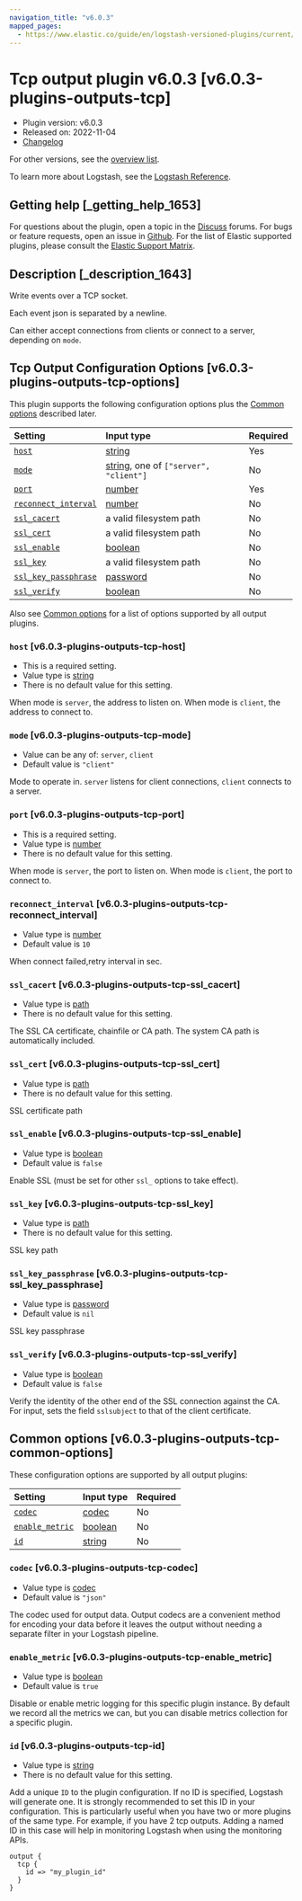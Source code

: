 ```yaml
---
navigation_title: "v6.0.3"
mapped_pages:
  - https://www.elastic.co/guide/en/logstash-versioned-plugins/current/v6.0.3-plugins-outputs-tcp.html
---
```


# Tcp output plugin v6.0.3 [v6.0.3-plugins-outputs-tcp]

* Plugin version: v6.0.3
* Released on: 2022-11-04
* [Changelog](https://github.com/logstash-plugins/logstash-output-tcp/blob/v6.0.3/CHANGELOG.md)

For other versions, see the [overview list](output-tcp-index.md).

To learn more about Logstash, see the [Logstash Reference](https://www.elastic.co/guide/en/logstash/current/index.html).

## Getting help [_getting_help_1653]

For questions about the plugin, open a topic in the [Discuss](http://discuss.elastic.co) forums. For bugs or feature requests, open an issue in [Github](https://github.com/logstash-plugins/logstash-output-tcp). For the list of Elastic supported plugins, please consult the [Elastic Support Matrix](https://www.elastic.co/support/matrix#matrix_logstash_plugins).

## Description [_description_1643]

Write events over a TCP socket.

Each event json is separated by a newline.

Can either accept connections from clients or connect to a server, depending on `mode`.

## Tcp Output Configuration Options [v6.0.3-plugins-outputs-tcp-options]

This plugin supports the following configuration options plus the [Common options](v6-0-3-plugins-outputs-tcp.md#v6.0.3-plugins-outputs-tcp-common-options) described later.

| Setting | Input type | Required |
| :- | :- | :- |
| [`host`](v6-0-3-plugins-outputs-tcp.md#v6.0.3-plugins-outputs-tcp-host) | [string](/lsr/value-types.md#string) | Yes |
| [`mode`](v6-0-3-plugins-outputs-tcp.md#v6.0.3-plugins-outputs-tcp-mode) | [string](/lsr/value-types.md#string), one of `["server", "client"]` | No |
| [`port`](v6-0-3-plugins-outputs-tcp.md#v6.0.3-plugins-outputs-tcp-port) | [number](/lsr/value-types.md#number) | Yes |
| [`reconnect_interval`](v6-0-3-plugins-outputs-tcp.md#v6.0.3-plugins-outputs-tcp-reconnect_interval) | [number](/lsr/value-types.md#number) | No |
| [`ssl_cacert`](v6-0-3-plugins-outputs-tcp.md#v6.0.3-plugins-outputs-tcp-ssl_cacert) | a valid filesystem path | No |
| [`ssl_cert`](v6-0-3-plugins-outputs-tcp.md#v6.0.3-plugins-outputs-tcp-ssl_cert) | a valid filesystem path | No |
| [`ssl_enable`](v6-0-3-plugins-outputs-tcp.md#v6.0.3-plugins-outputs-tcp-ssl_enable) | [boolean](/lsr/value-types.md#boolean) | No |
| [`ssl_key`](v6-0-3-plugins-outputs-tcp.md#v6.0.3-plugins-outputs-tcp-ssl_key) | a valid filesystem path | No |
| [`ssl_key_passphrase`](v6-0-3-plugins-outputs-tcp.md#v6.0.3-plugins-outputs-tcp-ssl_key_passphrase) | [password](/lsr/value-types.md#password) | No |
| [`ssl_verify`](v6-0-3-plugins-outputs-tcp.md#v6.0.3-plugins-outputs-tcp-ssl_verify) | [boolean](/lsr/value-types.md#boolean) | No |

Also see [Common options](v6-0-3-plugins-outputs-tcp.md#v6.0.3-plugins-outputs-tcp-common-options) for a list of options supported by all output plugins.

### `host` [v6.0.3-plugins-outputs-tcp-host]

* This is a required setting.
* Value type is [string](/lsr/value-types.md#string)
* There is no default value for this setting.

When mode is `server`, the address to listen on. When mode is `client`, the address to connect to.

### `mode` [v6.0.3-plugins-outputs-tcp-mode]

* Value can be any of: `server`, `client`
* Default value is `"client"`

Mode to operate in. `server` listens for client connections, `client` connects to a server.

### `port` [v6.0.3-plugins-outputs-tcp-port]

* This is a required setting.
* Value type is [number](/lsr/value-types.md#number)
* There is no default value for this setting.

When mode is `server`, the port to listen on. When mode is `client`, the port to connect to.

### `reconnect_interval` [v6.0.3-plugins-outputs-tcp-reconnect_interval]

* Value type is [number](/lsr/value-types.md#number)
* Default value is `10`

When connect failed,retry interval in sec.

### `ssl_cacert` [v6.0.3-plugins-outputs-tcp-ssl_cacert]

* Value type is [path](/lsr/value-types.md#path)
* There is no default value for this setting.

The SSL CA certificate, chainfile or CA path. The system CA path is automatically included.

### `ssl_cert` [v6.0.3-plugins-outputs-tcp-ssl_cert]

* Value type is [path](/lsr/value-types.md#path)
* There is no default value for this setting.

SSL certificate path

### `ssl_enable` [v6.0.3-plugins-outputs-tcp-ssl_enable]

* Value type is [boolean](/lsr/value-types.md#boolean)
* Default value is `false`

Enable SSL (must be set for other `ssl_` options to take effect).

### `ssl_key` [v6.0.3-plugins-outputs-tcp-ssl_key]

* Value type is [path](/lsr/value-types.md#path)
* There is no default value for this setting.

SSL key path

### `ssl_key_passphrase` [v6.0.3-plugins-outputs-tcp-ssl_key_passphrase]

* Value type is [password](/lsr/value-types.md#password)
* Default value is `nil`

SSL key passphrase

### `ssl_verify` [v6.0.3-plugins-outputs-tcp-ssl_verify]

* Value type is [boolean](/lsr/value-types.md#boolean)
* Default value is `false`

Verify the identity of the other end of the SSL connection against the CA. For input, sets the field `sslsubject` to that of the client certificate.

## Common options [v6.0.3-plugins-outputs-tcp-common-options]

These configuration options are supported by all output plugins:

| Setting | Input type | Required |
| :- | :- | :- |
| [`codec`](v6-0-3-plugins-outputs-tcp.md#v6.0.3-plugins-outputs-tcp-codec) | [codec](/lsr/value-types.md#codec) | No |
| [`enable_metric`](v6-0-3-plugins-outputs-tcp.md#v6.0.3-plugins-outputs-tcp-enable_metric) | [boolean](/lsr/value-types.md#boolean) | No |
| [`id`](v6-0-3-plugins-outputs-tcp.md#v6.0.3-plugins-outputs-tcp-id) | [string](/lsr/value-types.md#string) | No |

### `codec` [v6.0.3-plugins-outputs-tcp-codec]

* Value type is [codec](/lsr/value-types.md#codec)
* Default value is `"json"`

The codec used for output data. Output codecs are a convenient method for encoding your data before it leaves the output without needing a separate filter in your Logstash pipeline.

### `enable_metric` [v6.0.3-plugins-outputs-tcp-enable_metric]

* Value type is [boolean](/lsr/value-types.md#boolean)
* Default value is `true`

Disable or enable metric logging for this specific plugin instance. By default we record all the metrics we can, but you can disable metrics collection for a specific plugin.

### `id` [v6.0.3-plugins-outputs-tcp-id]

* Value type is [string](/lsr/value-types.md#string)
* There is no default value for this setting.

Add a unique `ID` to the plugin configuration. If no ID is specified, Logstash will generate one. It is strongly recommended to set this ID in your configuration. This is particularly useful when you have two or more plugins of the same type. For example, if you have 2 tcp outputs. Adding a named ID in this case will help in monitoring Logstash when using the monitoring APIs.

```
output {
  tcp {
    id => "my_plugin_id"
  }
}
```
